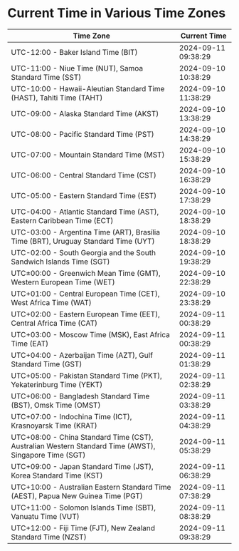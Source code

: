 # Current Time in Various Time Zones

| Time Zone | Current Time |
|-----------|--------------|
| UTC-12:00 - Baker Island Time (BIT) | 2024-09-11 09:38:29 |
| UTC-11:00 - Niue Time (NUT), Samoa Standard Time (SST) | 2024-09-10 10:38:29 |
| UTC-10:00 - Hawaii-Aleutian Standard Time (HAST), Tahiti Time (TAHT) | 2024-09-10 11:38:29 |
| UTC-09:00 - Alaska Standard Time (AKST) | 2024-09-10 13:38:29 |
| UTC-08:00 - Pacific Standard Time (PST) | 2024-09-10 14:38:29 |
| UTC-07:00 - Mountain Standard Time (MST) | 2024-09-10 15:38:29 |
| UTC-06:00 - Central Standard Time (CST) | 2024-09-10 16:38:29 |
| UTC-05:00 - Eastern Standard Time (EST) | 2024-09-10 17:38:29 |
| UTC-04:00 - Atlantic Standard Time (AST), Eastern Caribbean Time (ECT) | 2024-09-10 18:38:29 |
| UTC-03:00 - Argentina Time (ART), Brasília Time (BRT), Uruguay Standard Time (UYT) | 2024-09-10 18:38:29 |
| UTC-02:00 - South Georgia and the South Sandwich Islands Time (SGT) | 2024-09-10 19:38:29 |
| UTC±00:00 - Greenwich Mean Time (GMT), Western European Time (WET) | 2024-09-10 22:38:29 |
| UTC+01:00 - Central European Time (CET), West Africa Time (WAT) | 2024-09-10 23:38:29 |
| UTC+02:00 - Eastern European Time (EET), Central Africa Time (CAT) | 2024-09-11 00:38:29 |
| UTC+03:00 - Moscow Time (MSK), East Africa Time (EAT) | 2024-09-11 00:38:29 |
| UTC+04:00 - Azerbaijan Time (AZT), Gulf Standard Time (GST) | 2024-09-11 01:38:29 |
| UTC+05:00 - Pakistan Standard Time (PKT), Yekaterinburg Time (YEKT) | 2024-09-11 02:38:29 |
| UTC+06:00 - Bangladesh Standard Time (BST), Omsk Time (OMST) | 2024-09-11 03:38:29 |
| UTC+07:00 - Indochina Time (ICT), Krasnoyarsk Time (KRAT) | 2024-09-11 04:38:29 |
| UTC+08:00 - China Standard Time (CST), Australian Western Standard Time (AWST), Singapore Time (SGT) | 2024-09-11 05:38:29 |
| UTC+09:00 - Japan Standard Time (JST), Korea Standard Time (KST) | 2024-09-11 06:38:29 |
| UTC+10:00 - Australian Eastern Standard Time (AEST), Papua New Guinea Time (PGT) | 2024-09-11 07:38:29 |
| UTC+11:00 - Solomon Islands Time (SBT), Vanuatu Time (VUT) | 2024-09-11 08:38:29 |
| UTC+12:00 - Fiji Time (FJT), New Zealand Standard Time (NZST) | 2024-09-11 09:38:29 |
